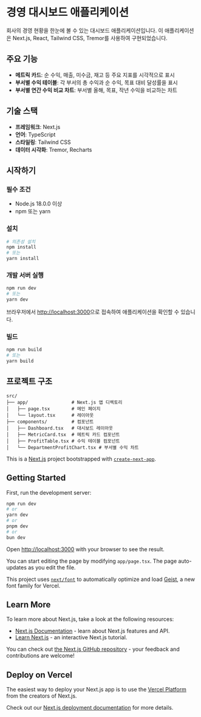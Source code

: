 # 경영 대시보드 애플리케이션

회사의 경영 현황을 한눈에 볼 수 있는 대시보드 애플리케이션입니다. 이 애플리케이션은 Next.js, React, Tailwind CSS, Tremor를 사용하여 구현되었습니다.

## 주요 기능

- **메트릭 카드**: 순 수익, 매출, 미수금, 재고 등 주요 지표를 시각적으로 표시
- **부서별 수익 테이블**: 각 부서의 총 수익과 순 수익, 목표 대비 달성률을 표시
- **부서별 연간 수익 비교 차트**: 부서별 올해, 목표, 작년 수익을 비교하는 차트

## 기술 스택

- **프레임워크**: Next.js
- **언어**: TypeScript
- **스타일링**: Tailwind CSS
- **데이터 시각화**: Tremor, Recharts

## 시작하기

### 필수 조건

- Node.js 18.0.0 이상
- npm 또는 yarn

### 설치

```bash
# 의존성 설치
npm install
# 또는
yarn install
```

### 개발 서버 실행

```bash
npm run dev
# 또는
yarn dev
```

브라우저에서 [http://localhost:3000](http://localhost:3000)으로 접속하여 애플리케이션을 확인할 수 있습니다.

### 빌드

```bash
npm run build
# 또는
yarn build
```

## 프로젝트 구조

```
src/
├── app/                # Next.js 앱 디렉토리
│   ├── page.tsx        # 메인 페이지
│   └── layout.tsx      # 레이아웃
├── components/         # 컴포넌트
│   ├── Dashboard.tsx   # 대시보드 레이아웃
│   ├── MetricCard.tsx  # 메트릭 카드 컴포넌트
│   ├── ProfitTable.tsx # 수익 테이블 컴포넌트
│   └── DepartmentProfitChart.tsx # 부서별 수익 차트
```

This is a [Next.js](https://nextjs.org) project bootstrapped with [`create-next-app`](https://nextjs.org/docs/app/api-reference/cli/create-next-app).

## Getting Started

First, run the development server:

```bash
npm run dev
# or
yarn dev
# or
pnpm dev
# or
bun dev
```

Open [http://localhost:3000](http://localhost:3000) with your browser to see the result.

You can start editing the page by modifying `app/page.tsx`. The page auto-updates as you edit the file.

This project uses [`next/font`](https://nextjs.org/docs/app/building-your-application/optimizing/fonts) to automatically optimize and load [Geist](https://vercel.com/font), a new font family for Vercel.

## Learn More

To learn more about Next.js, take a look at the following resources:

- [Next.js Documentation](https://nextjs.org/docs) - learn about Next.js features and API.
- [Learn Next.js](https://nextjs.org/learn) - an interactive Next.js tutorial.

You can check out [the Next.js GitHub repository](https://github.com/vercel/next.js) - your feedback and contributions are welcome!

## Deploy on Vercel

The easiest way to deploy your Next.js app is to use the [Vercel Platform](https://vercel.com/new?utm_medium=default-template&filter=next.js&utm_source=create-next-app&utm_campaign=create-next-app-readme) from the creators of Next.js.

Check out our [Next.js deployment documentation](https://nextjs.org/docs/app/building-your-application/deploying) for more details.
